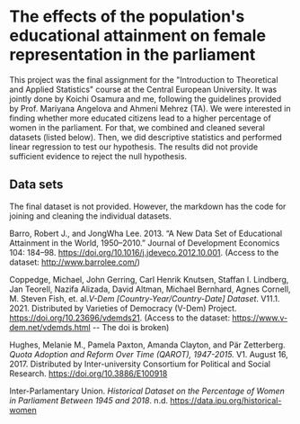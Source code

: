 # The effects of the population's educational attainment on female representation in the parliament

This project was the final assignment for the "Introduction to Theoretical and Applied Statistics" course at the Central European University. It was jointly done by Koichi Osamura and me, following the guidelines provided by Prof. Mariyana Angelova and Ahmeni Mehrez (TA). We were interested in finding whether more educated citizens lead to a higher percentage of women in the parliament. For that, we combined and cleaned several datasets (listed below). Then, we did descriptive statistics and performed linear regression to test our hypothesis. The results did not provide sufficient evidence to reject the null hypothesis. 

## Data sets
The final dataset is not provided. However, the markdown has the code for joining and cleaning the individual datasets. 

Barro, Robert J., and JongWha Lee. 2013. “A New Data Set of Educational Attainment in the World, 1950–2010.” Journal of Development Economics 104: 184–98. https://doi.org/10.1016/j.jdeveco.2012.10.001.
(Access to the dataset: http://www.barrolee.com/)

Coppedge, Michael, John Gerring, Carl Henrik Knutsen, Staffan I. Lindberg, Jan Teorell, Nazifa Alizada, David Altman, Michael Bernhard, Agnes Cornell, M. Steven Fish, et. al._V-Dem [Country-Year/Country-Date] Dataset_. V11.1. 2021. Distributed by Varieties of Democracy (V-Dem) Project. https://doi.org/10.23696/vdemds21.
(Access to the dataset: https://www.v-dem.net/vdemds.html -- The doi is broken)

Hughes, Melanie M., Pamela Paxton, Amanda Clayton, and Pär Zetterberg. _Quota Adoption and Reform Over Time (QAROT), 1947-2015._ V1. August 16, 2017. Distributed by Inter-university Consortium for Political and Social Research. https://doi.org/10.3886/E100918

Inter-Parlamentary Union. _Historical Dataset on the Percentage of Women in Parliament Between 1945 and 2018_. n.d. https://data.ipu.org/historical-women
